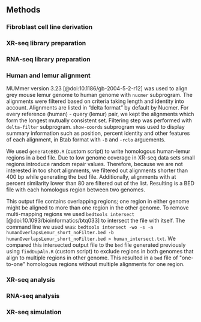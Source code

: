 ## Methods

### Fibroblast cell line derivation

### XR-seq library preparation

### RNA-seq library preparation

### Human and lemur alignment

MUMmer version 3.23 [@doi:10.1186/gb-2004-5-2-r12] was used to align grey mouse lemur genome to human genome with `nucmer` subprogram. 
The alignments were filtered based on criteria taking length and identity into account.
Alignments are listed in “delta format” by default by Nucmer.
For every reference (human) - query (lemur) pair, we kept the alignments which form the longest mutually consistent set. 
Filtering step was performed with `delta-filter` subprogram.
`show-coords` subprogram was used to display summary information such as position, percent identity and other features of each alignment, in Btab format with `-B` and `-rclo` arguements.

We used `generateBED.R` (custom script) to write homologous human-lemur regions in a bed file. 
Due to low genome coverage in XR-seq data sets small regions introduce random repair values. 
Therefore, because we are not interested in too short alignments, we filtered out alignments shorter than 400 bp while generating the bed file. 
Additionally, alignments with at percent similarity lower than 80 are filtered out of the list. 
Resulting is a BED file with each homologus region between two genomes. 

This output file contains overlapping regions; one region in either genome might be aligned to more than one region in the other genome. 
To remove multi-mapping regions we used `bedtools intersect` [@doi:10.1093/bioinformatics/btq033] to intersect the file with itself. 
The command line we used was: `bedtools intersect -wo -s -a humanOverlapsLemur_short_noFilter.bed -b humanOverlapsLemur_short_noFilter.bed > human_intersect.txt`. 
We compared this intersected output file to the `bed` file generated previously using `findDupAln.R` (custom script) to exclude regions in both genomes that align to multiple regions in other genome.
This resulted in a `bed` file of "one-to-one" homologous regions without multiple alignments for one region. 


### XR-seq analysis

### RNA-seq analysis

### XR-seq simulation



